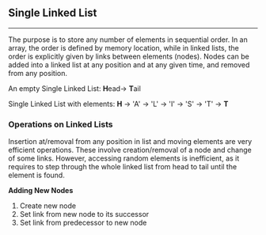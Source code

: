 ## Single Linked List
---
The purpose is to store any number of elements in sequential order. In an array, the order is defined by memory location, while in linked lists, the order is explicitly given by links between elements (nodes).
Nodes can be added into a linked list at any position and at any given time, and removed from any position.

An empty Single Linked List:
**H**ead-> **T**ail

Single Linked List with elements:
**H** -> 'A' -> 'L' -> 'I' -> 'S' -> 'T' -> **T**

### Operations on Linked Lists
Insertion at/removal from any position in list and moving elements are very efficient operations. These involve creation/removal of a node and change of some links.
However, accessing random elements is inefficient, as it requires to step through the whole linked list from head to tail until the element is found.

**Adding New Nodes**
1. Create new node
2. Set link from new node to its successor
3. Set link from predecessor to new node
